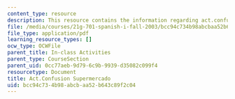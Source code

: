 ```yaml
---
content_type: resource
description: This resource contains the information regarding act.confusion supermercado.
file: /media/courses/21g-701-spanish-i-fall-2003/bcc94c734b98abcbaa52b643c89f2c04_MIT21G_701F03_16conf.pdf
file_type: application/pdf
learning_resource_types: []
ocw_type: OCWFile
parent_title: In-class Activities
parent_type: CourseSection
parent_uid: 0cc77aeb-9d79-6c9b-9939-d35082c099f4
resourcetype: Document
title: Act.Confusion Supermercado
uid: bcc94c73-4b98-abcb-aa52-b643c89f2c04
---
```

